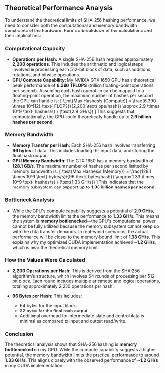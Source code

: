 ## Theoretical Performance Analysis

To understand the theoretical limits of SHA-256 hashing performance, we need to consider both the computational and memory bandwidth constraints of the hardware. Here's a breakdown of the calculations and their implications:

### Computational Capacity

- **Operations per Hash:** A single SHA-256 hash requires approximately **2,200 operations**. This includes the arithmetic and logical steps involved in processing each 512-bit block of data, such as additions, rotations, and bitwise operations.
- **GPU Compute Capability:** My NVIDIA GTX 1650 GPU has a theoretical peak performance of **6.390 TFLOPS** (trillion floating-point operations per second). Assuming each hash operation can be mapped to a floating-point operation, the maximum number of hashes per second the GPU can handle is:
  \[
  \text{Max Hashes/s (Compute)} = \frac{6.390 \times 10^{12} \text{ FLOPS}}{2,200 \text{ ops/hash}} \approx 2.9 \times 10^9 \text{ hashes/s} \ (\text{2.9 GH/s})
  \]
  This suggests that, computationally, the GPU could theoretically handle up to **2.9 billion hashes per second**.

### Memory Bandwidth

- **Memory Transfer per Hash:** Each SHA-256 hash involves transferring **96 bytes** of data. This includes loading the input data, and storing the final hash output.
- **GPU Memory Bandwidth:** The GTX 1650 has a memory bandwidth of **128.1 GB/s**. The maximum number of hashes per second limited by memory bandwidth is:
  \[
  \text{Max Hashes/s (Memory)} = \frac{128.1 \times 10^9 \text{ bytes/s}}{96 \text{ bytes/hash}} \approx 1.33 \times 10^9 \text{ hashes/s} \ (\text{1.33 GH/s})
  \]
  This indicates that the memory subsystem can support up to **1.33 billion hashes per second**.

### Bottleneck Analysis

- While the GPU's compute capability suggests a potential of **2.9 GH/s**, the memory bandwidth limits the performance to **1.33 GH/s**. This means the system is **memory bottlenecked**—the GPU's computational power cannot be fully utilized because the memory subsystem cannot keep up with the data transfer demands. In real-world scenarios, the actual performance will be closer to the memory-bound limit of **1.33 GH/s**. This explains why my optimized CUDA implementation achieved **~1.2 GH/s**, which is near the theoretical memory limit.

### How the Values Were Calculated

- **2,200 Operations per Hash:** This is derived from the SHA-256 algorithm's structure, which involves 64 rounds of processing per 512-bit block. Each round includes multiple arithmetic and logical operations, totaling approximately 2,200 operations per hash.

- **96 Bytes per Hash:** This includes:
  - 64 bytes for the input block.
  - 32 bytes for the final hash output.
  - Additional overhead for intermediate state and control data is minimal as compared to input and output read/write.

### Conclusion

The theoretical analysis shows that SHA-256 hashing is **memory bottlenecked** on my GPU. While the compute capability suggests a higher potential, the memory bandwidth limits the practical performance to around **1.33 GH/s**. This aligns closely with the observed performance of **~1.2 GH/s** in my CUDA implementation
